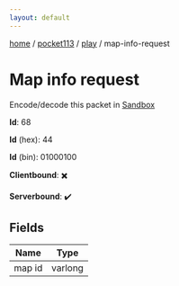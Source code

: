 ```yaml
---
layout: default
---
```


[home](/)  /  [pocket113](/protocol/pocket113)  /  [play](/protocol/pocket113/play)  /  map-info-request

# Map info request

Encode/decode this packet in [Sandbox](../../../sandbox/pocket113#play.map_info_request)

**Id**: 68

**Id** (hex): 44

**Id** (bin): 01000100

**Clientbound**: ✖️

**Serverbound**: ✔️

## Fields

Name | Type
---|---
map id | varlong
